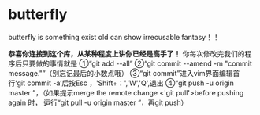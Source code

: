 butterfly
=========

butterfly is something exist  old can show irrecusable fantasy！！


****恭喜你连接到这个库，从某种程度上讲你已经是高手了！****
你每次修改完我们的程序后只要做的事情就是
①“git add --all”
②“git commit --amend -m "commit message."”（别忘记最后的小数点哦）
③“git commit”进入vim界面编辑首行‘git commit -a’后按Esc ，'Shift+：','W','Q',退出
④“git push -u origin master ”，（如果提示merge the remote change <'git pull'>before pushing again 时，
     运行“git pull -u origin master ”，再git push）
